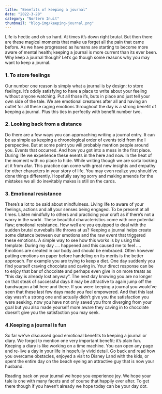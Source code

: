 ```yaml
---
title: "Benefits of keeping a journal"
date: "2022-3-28"
category: "Nortern Inuit"
thumbnail: "blog-img/keeping-journal.png"
---
```


Life is hectic and oh so hard. At times it’s down right brutal. But then there are these magical moments that make us forget all the pain that came before. As we have progressed as humans are starting to become more aware of mental health; keeping a journal is more current than its ever been. Why keep a journal though? Let’s go though some reasons why you may want to keep a journal.

### 1. To store feelings
Our number one reason is simply what a journal is by design: to store feelings. It’s oddly satisfying to have a place to write about your feeling without anyone watching. Put all those ifs, buts in place and just tell your own side of the tale. We are emotional creatures after all and having an outlet for all these raging emotions throughout the day is a strong benefit of keeping a journal. Plus this ties in perfectly with benefit number two.

### 2. Looking back from a distance
Do there are a few ways you can approaching writing a journal entry. It can be as simple as keeping a chronological order of events told from the I perspective. But at some point you will probably mention people around you. Events that occurred. And how you got into a  mess in the first place. During life we experience these events in the here and now. In the heat of the moment with no place to hide. While writing though we are sorta looking at it from afar. This practice can come with great new insights and empathy for other characters in your story of life.  You may even realize you should’ve done things differently. Hopefully saying sorry and making amends for the mistakes we all do inevitably makes is still on the cards.

### 3. Emotional resistance
There’s a lot to be said about mindfulness. Living life to aware of your feelings, actions and all your senses being engaged. To be present at all times. Listen mindfully to others and practicing your craft as if there’s not a worry in the world. These beautiful characteristics come with one potential flaw; emotional resistance. How well are you equipped to deal with the sudden brutal curveballs life throws at us? Keeping a journal helps create some distance between our emotions and the raw event that triggered these emotions. A simple way to see how this works is by using this template:
During my day …. happened and this caused me to feel ….
Emotions are created in our body and should be embraced. Often however putting emotions on paper before handeling on its merits is the better approach.
For example you are trying to keep a diet. One day suddenly you find yourself craving chocolate and caving in. Your direct response can be to enjoy that bar of chocolate and perhaps even give in on more treats as “this day is already lost anyway”. The next day knowing you are no longer on that steak of successful days it may be attractive to again jump off the bandwagon a bit here and there. If you were keeping a journal you would’ve seen that these last few days made you feel empowered. And that this last day wasn’t a strong one and actually didn’t give you the satisfaction you were seeking. now you have not only saved you from diverging from your goal but you also made yourself more aware they caving in to chocolate doesn’t give you the satisfaction you may seek.

### 4.Keeping a journal is fun
So far we’ve discussed good emotional benefits to keeping a journal or diary. We forgot to mention one very important benefit: it’s plain fun. Keeping a diary is like working on a time machine. You can open any page and re-live a day in your life in hopefully vivid detail. Go back and read how you overcame obstacles, enjoyed a visit to Disney Land with the kids, or spent the entire day on the beach eyeing an attractive guy that is now your husband.

Reading back on your journal we hope you experience joy. We hope your tale is one with many facets and of course that happily ever after. To get there though if you haven’t already we hope today can be your day dot. 
